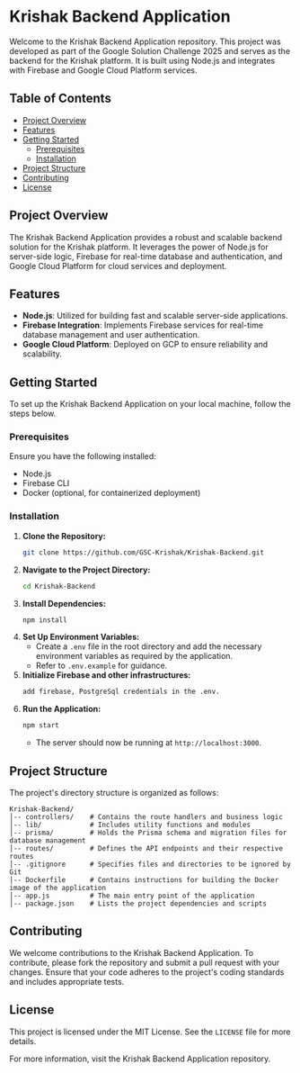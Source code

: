 # Krishak Backend Application

Welcome to the Krishak Backend Application repository. This project was developed as part of the Google Solution Challenge 2025 and serves as the backend for the Krishak platform. It is built using Node.js and integrates with Firebase and Google Cloud Platform services.

## Table of Contents
- [Project Overview](#project-overview)
- [Features](#features)
- [Getting Started](#getting-started)
  - [Prerequisites](#prerequisites)
  - [Installation](#installation)
- [Project Structure](#project-structure)
- [Contributing](#contributing)
- [License](#license)

## Project Overview
The Krishak Backend Application provides a robust and scalable backend solution for the Krishak platform. It leverages the power of Node.js for server-side logic, Firebase for real-time database and authentication, and Google Cloud Platform for cloud services and deployment.

## Features
- **Node.js**: Utilized for building fast and scalable server-side applications.
- **Firebase Integration**: Implements Firebase services for real-time database management and user authentication.
- **Google Cloud Platform**: Deployed on GCP to ensure reliability and scalability.

## Getting Started
To set up the Krishak Backend Application on your local machine, follow the steps below.

### Prerequisites
Ensure you have the following installed:
- Node.js
- Firebase CLI
- Docker (optional, for containerized deployment)

### Installation
1. **Clone the Repository:**
   ```sh
   git clone https://github.com/GSC-Krishak/Krishak-Backend.git
   ```
2. **Navigate to the Project Directory:**
   ```sh
   cd Krishak-Backend
   ```
3. **Install Dependencies:**
   ```sh
   npm install
   ```
4. **Set Up Environment Variables:**
   - Create a `.env` file in the root directory and add the necessary environment variables as required by the application.
   - Refer to `.env.example` for guidance.
5. **Initialize Firebase and other infrastructures:**
   ```sh
   add firebase, PostgreSql credentials in the .env.
   ```
6. **Run the Application:**
   ```sh
   npm start
   ```
   - The server should now be running at `http://localhost:3000`.

## Project Structure
The project's directory structure is organized as follows:
```
Krishak-Backend/
│-- controllers/    # Contains the route handlers and business logic
│-- lib/            # Includes utility functions and modules
│-- prisma/         # Holds the Prisma schema and migration files for database management
│-- routes/         # Defines the API endpoints and their respective routes
│-- .gitignore      # Specifies files and directories to be ignored by Git
│-- Dockerfile      # Contains instructions for building the Docker image of the application
│-- app.js          # The main entry point of the application
│-- package.json    # Lists the project dependencies and scripts
```

## Contributing
We welcome contributions to the Krishak Backend Application. To contribute, please fork the repository and submit a pull request with your changes. Ensure that your code adheres to the project's coding standards and includes appropriate tests.

## License
This project is licensed under the MIT License. See the `LICENSE` file for more details.

For more information, visit the Krishak Backend Application repository.
